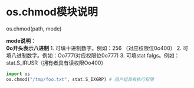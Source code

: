 # os.chmod模块说明

os.chmod(path, mode)

**mode说明**：<br>
**0o开头表示八进制**
    1. 可填十进制数字。例如：256 （对应权限位0o400）
    2. 可填八进制数字。例如：Oo777(对应权限位0o777)
    3. 可填stat falgs。例如：stat.S_IRUSR（拥有者具有读权限Oo400）


```python
import os
os.chmod("/tmp/foo.txt", stat.S_IXGRP) # 用户组具有执行权限
```